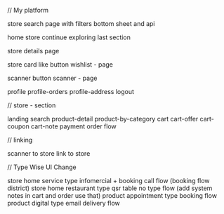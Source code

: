 // My platform

store search page with filters bottom sheet and api

home store continue exploring last section

store details page

store card like button
wishlist - page

scanner button
scanner - page

profile
profile-orders
profile-address
logout

// store - section

landing
search
product-detail
product-by-category
cart
cart-offer
cart-coupon
cart-note
payment
order flow

// linking

scanner to store
link to store

// Type Wise UI Change

store home service type infomercial + booking call flow (booking flow district)
store home restaurant type qsr table no type flow (add system notes in cart and order use that)
product appointment type booking flow
product digital type email delivery flow
